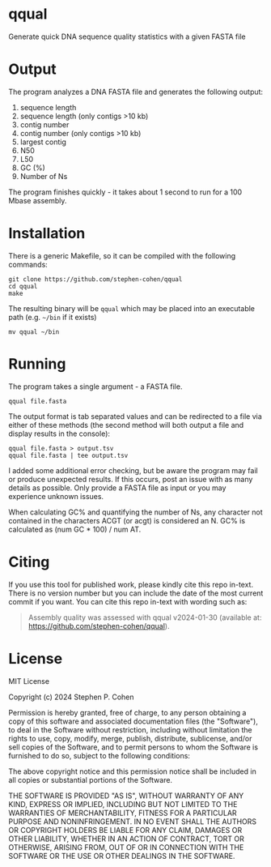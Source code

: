# qqual
Generate quick DNA sequence quality statistics with a given FASTA file

# Output
The program analyzes a DNA FASTA file and generates the following output:

1. sequence length
2. sequence length (only contigs >10 kb)
3. contig number
4. contig number (only contigs >10 kb)
5. largest contig
6. N50
7. L50
8. GC (%)
9. Number of Ns

The program finishes quickly - it takes about 1 second to run for a 100 Mbase assembly.

# Installation
There is a generic Makefile, so it can be compiled with the following commands:

    git clone https://github.com/stephen-cohen/qqual
    cd qqual
    make

The resulting binary will be `qqual` which may be placed into an executable path (e.g. `~/bin` if it exists)

    mv qqual ~/bin

# Running
The program takes a single argument - a FASTA file.

    qqual file.fasta

The output format is tab separated values and can be redirected to a file via either of these methods (the second method will both output a file and display results in the console):

    qqual file.fasta > output.tsv
    qqual file.fasta | tee output.tsv

I added some additional error checking, but be aware the program may fail or produce unexpected results. If this occurs, post an issue with as many details as possible. Only provide a FASTA file as input or you may experience unknown issues.

When calculating GC% and quantifying the number of Ns, any character not contained in the characters ACGT (or acgt) is considered an N. GC% is calculated as (num GC * 100) / num AT.

# Citing
If you use this tool for published work, please kindly cite this repo in-text. There is no version number but you can include the date of the most current commit if you want. You can cite this repo in-text with wording such as:

> Assembly quality was assessed with qqual v2024-01-30 (available at: https://github.com/stephen-cohen/qqual).

# License
MIT License

Copyright (c) 2024 Stephen P. Cohen

Permission is hereby granted, free of charge, to any person obtaining a copy
of this software and associated documentation files (the "Software"), to deal
in the Software without restriction, including without limitation the rights
to use, copy, modify, merge, publish, distribute, sublicense, and/or sell
copies of the Software, and to permit persons to whom the Software is
furnished to do so, subject to the following conditions:

The above copyright notice and this permission notice shall be included in all
copies or substantial portions of the Software.

THE SOFTWARE IS PROVIDED "AS IS", WITHOUT WARRANTY OF ANY KIND, EXPRESS OR
IMPLIED, INCLUDING BUT NOT LIMITED TO THE WARRANTIES OF MERCHANTABILITY,
FITNESS FOR A PARTICULAR PURPOSE AND NONINFRINGEMENT. IN NO EVENT SHALL THE
AUTHORS OR COPYRIGHT HOLDERS BE LIABLE FOR ANY CLAIM, DAMAGES OR OTHER
LIABILITY, WHETHER IN AN ACTION OF CONTRACT, TORT OR OTHERWISE, ARISING FROM,
OUT OF OR IN CONNECTION WITH THE SOFTWARE OR THE USE OR OTHER DEALINGS IN THE
SOFTWARE.
